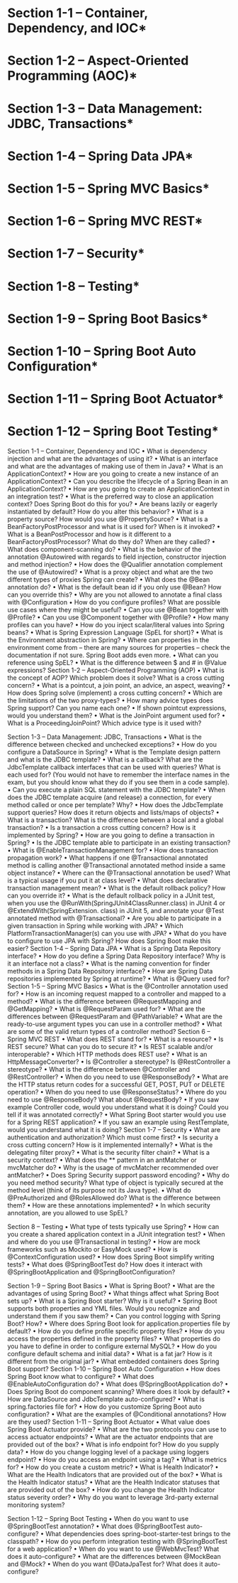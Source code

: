 # Section 1-1 – Container, Dependency, and IOC*
# Section 1-2 – Aspect-Oriented Programming (AOC)*
# Section 1-3 – Data Management: JDBC, Transactions*
# Section 1-4 – Spring Data JPA*
# Section 1-5 – Spring MVC Basics*
# Section 1-6 – Spring MVC REST*
# Section 1-7 – Security*
# Section 1-8 – Testing*
# Section 1-9 – Spring Boot Basics*
# Section 1-10 – Spring Boot Auto Configuration*
# Section 1-11 – Spring Boot Actuator*
# Section 1-12 – Spring Boot Testing*



Section 1-1 – Container, Dependency and IOC
• What is dependency injection and what are the advantages of using it?
• What is an interface and what are the advantages of making use of them in Java?
• What is an ApplicationContext?
• How are you going to create a new instance of an ApplicationContext?
• Can you describe the lifecycle of a Spring Bean in an ApplicationContext?
• How are you going to create an ApplicationContext in an integration test?
• What is the preferred way to close an application context? Does Spring Boot do this for you?
• Are beans lazily or eagerly instantiated by default? How do you alter this behavior?
• What is a property source? How would you use @PropertySource?
• What is a BeanFactoryPostProcessor and what is it used for? When is it invoked?
• What is a BeanPostProcessor and how is it different to a BeanFactoryPostProcessor? What do they do? When are they called?
• What does component-scanning do?
• What is the behavior of the annotation @Autowired with regards to field injection, constructor injection and method injection?
• How does the @Qualifier annotation complement the use of @Autowired?
• What is a proxy object and what are the two different types of proxies Spring can create?
• What does the @Bean annotation do?
• What is the default bean id if you only use @Bean? How can you override this?
• Why are you not allowed to annotate a final class with @Configuration
• How do you configure profiles? What are possible use cases where they might be useful?
• Can you use @Bean together with @Profile?
• Can you use @Component together with @Profile?
• How many profiles can you have?
• How do you inject scalar/literal values into Spring beans?
• What is Spring Expression Language (SpEL for short)?
• What is the Environment abstraction in Spring?
• Where can properties in the environment come from – there are many sources for properties – check the documentation if not sure. Spring Boot adds even more.
• What can you reference using SpEL?
• What is the difference between $ and # in @Value expressions?
Section 1-2 – Aspect-Oriented Programming (AOP)
• What is the concept of AOP? Which problem does it solve? What is a cross cutting concern?
• What is a pointcut, a join point, an advice, an aspect, weaving?
• How does Spring solve (implement) a cross cutting concern?
• Which are the limitations of the two proxy-types?
• How many advice types does Spring support? Can you name each one?
• If shown pointcut expressions, would you understand them?
• What is the JoinPoint argument used for?
• What is a ProceedingJoinPoint? Which advice type is it used with?

Section 1-3 – Data Management: JDBC, Transactions
• What is the difference between checked and unchecked exceptions?
• How do you configure a DataSource in Spring?
• What is the Template design pattern and what is the JDBC template?
• What is a callback? What are the JdbcTemplate callback interfaces that can be used with queries? What is each used for? (You would not have to remember the interface names in the exam, but you should know what they do if you see them in a code sample).
• Can you execute a plain SQL statement with the JDBC template?
• When does the JDBC template acquire (and release) a connection, for every method called or once per template? Why?
• How does the JdbcTemplate support queries? How does it return objects and lists/maps of objects?
• What is a transaction? What is the difference between a local and a global transaction?
• Is a transaction a cross cutting concern? How is it implemented by Spring?
• How are you going to define a transaction in Spring?
• Is the JDBC template able to participate in an existing transaction?
• What is @EnableTransactionManagement for?
• How does transaction propagation work?
• What happens if one @Transactional annotated method is calling another @Transactional annotated method inside a same object instance?
• Where can the @Transactional annotation be used? What is a typical usage if you put it at class level?
• What does declarative transaction management mean?
• What is the default rollback policy? How can you override it?
• What is the default rollback policy in a JUnit test, when you use the @RunWith(SpringJUnit4ClassRunner.class) in JUnit 4 or @ExtendWith(SpringExtension. class) in JUnit 5, and annotate your @Test annotated method with @Transactional?
• Are you able to participate in a given transaction in Spring while working with JPA?
• Which PlatformTransactionManager(s) can you use with JPA?
• What do you have to configure to use JPA with Spring? How does Spring Boot make this easier?
Section 1-4 – Spring Data JPA
• What is a Spring Data Repository interface?
• How do you define a Spring Data Repository interface? Why is it an interface not a class?
• What is the naming convention for finder methods in a Spring Data Repository interface?
• How are Spring Data repositories implemented by Spring at runtime?
• What is @Query used for?
Section 1-5 – Spring MVC Basics
• What is the @Controller annotation used for?
• How is an incoming request mapped to a controller and mapped to a method?
• What is the difference between @RequestMapping and @GetMapping?
• What is @RequestParam used for?
• What are the differences between @RequestParam and @PathVariable?
• What are the ready-to-use argument types you can use in a controller method?
• What are some of the valid return types of a controller method?
Section 6 – Spring MVC REST
• What does REST stand for?
• What is a resource?
• Is REST secure? What can you do to secure it?
• Is REST scalable and/or interoperable?
• Which HTTP methods does REST use?
• What is an HttpMessageConverter?
• Is @Controller a stereotype? Is @RestController a stereotype?
• What is the difference between @Controller and @RestController?
• When do you need to use @ResponseBody?
• What are the HTTP status return codes for a successful GET, POST, PUT or DELETE operation?
• When do you need to use @ResponseStatus?
• Where do you need to use @ResponseBody? What about @RequestBody?
• If you saw example Controller code, would you understand what it is doing? Could you tell if it was annotated correctly?
• What Spring Boot starter would you use for a Spring REST application?
• If you saw an example using RestTemplate, would you understand what it is doing?
Section 1-7 – Security
• What are authentication and authorization? Which must come first?
• Is security a cross cutting concern? How is it implemented internally?
• What is the delegating filter proxy?
• What is the security filter chain?
• What is a security context?
• What does the ** pattern in an antMatcher or mvcMatcher do?
• Why is the usage of mvcMatcher recommended over antMatcher?
• Does Spring Security support password encoding?
• Why do you need method security? What type of object is typically secured at the method level (think of its purpose not its Java type).
• What do @PreAuthorized and @RolesAllowed do? What is the difference between them?
• How are these annotations implemented?
• In which security annotation, are you allowed to use SpEL?

Section 8 – Testing
• What type of tests typically use Spring?
• How can you create a shared application context in a JUnit integration test?
• When and where do you use @Transactional in testing?
• How are mock frameworks such as Mockito or EasyMock used?
• How is @ContextConfiguration used?
• How does Spring Boot simplify writing tests?
• What does @SpringBootTest do? How does it interact with @SpringBootApplication and @SpringBootConfiguration?

Section 1-9 – Spring Boot Basics
• What is Spring Boot?
• What are the advantages of using Spring Boot?
• What things affect what Spring Boot sets up?
• What is a Spring Boot starter? Why is it useful?
• Spring Boot supports both properties and YML files. Would you recognize and understand them if you saw them?
• Can you control logging with Spring Boot? How?
• Where does Spring Boot look for application.properties file by default?
• How do you define profile specific property files?
• How do you access the properties defined in the property files?
• What properties do you have to define in order to configure external MySQL?
• How do you configure default schema and initial data?
• What is a fat jar? How is it different from the original jar?
• What embedded containers does Spring Boot support?
Section 1-10 – Spring Boot Auto Configuration
• How does Spring Boot know what to configure?
• What does @EnableAutoConfiguration do?
• What does @SpringBootApplication do?
• Does Spring Boot do component scanning? Where does it look by default?
• How are DataSource and JdbcTemplate auto-configured?
• What is spring.factories file for?
• How do you customize Spring Boot auto configuration?
• What are the examples of @Conditional annotations? How are they used?
Section 1-11 – Spring Boot Actuator
• What value does Spring Boot Actuator provide?
• What are the two protocols you can use to access actuator endpoints?
• What are the actuator endpoints that are provided out of the box?
• What is info endpoint for? How do you supply data?
• How do you change logging level of a package using loggers endpoint?
• How do you access an endpoint using a tag?
• What is metrics for?
• How do you create a custom metric?
• What is Health Indicator?
• What are the Health Indicators that are provided out of the box?
• What is the Health Indicator status?
• What are the Health Indicator statuses that are provided out of the box?
• How do you change the Health Indicator status severity order?
• Why do you want to leverage 3rd-party external monitoring system?


Section 1-12 – Spring Boot Testing
• When do you want to use @SpringBootTest annotation?
• What does @SpringBootTest auto-configure?
• What dependencies does spring-boot-starter-test brings to the classpath?
• How do you perform integration testing with @SpringBootTest for a web application?
• When do you want to use @WebMvcTest? What does it auto-configure?
• What are the differences between @MockBean and @Mock?
• When do you want @DataJpaTest for? What does it auto-configure?
